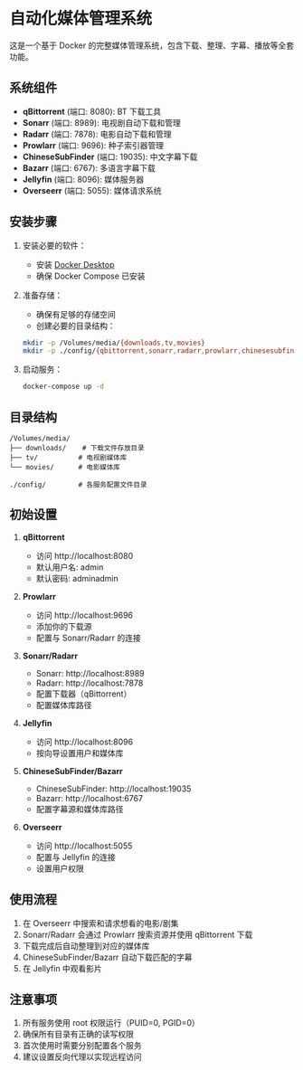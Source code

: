 # 自动化媒体管理系统

这是一个基于 Docker 的完整媒体管理系统，包含下载、整理、字幕、播放等全套功能。

## 系统组件

- **qBittorrent** (端口: 8080): BT 下载工具
- **Sonarr** (端口: 8989): 电视剧自动下载和管理
- **Radarr** (端口: 7878): 电影自动下载和管理
- **Prowlarr** (端口: 9696): 种子索引器管理
- **ChineseSubFinder** (端口: 19035): 中文字幕下载
- **Bazarr** (端口: 6767): 多语言字幕下载
- **Jellyfin** (端口: 8096): 媒体服务器
- **Overseerr** (端口: 5055): 媒体请求系统

## 安装步骤

1. 安装必要的软件：

   - 安装 [Docker Desktop](https://www.docker.com/products/docker-desktop/)
   - 确保 Docker Compose 已安装

2. 准备存储：

   - 确保有足够的存储空间
   - 创建必要的目录结构：

   ```bash
   mkdir -p /Volumes/media/{downloads,tv,movies}
   mkdir -p ./config/{qbittorrent,sonarr,radarr,prowlarr,chinesesubfinder,bazarr,jellyfin,overseerr}
   ```

3. 启动服务：
   ```bash
   docker-compose up -d
   ```

## 目录结构

```
/Volumes/media/
├── downloads/    # 下载文件存放目录
├── tv/          # 电视剧媒体库
└── movies/      # 电影媒体库

./config/        # 各服务配置文件目录
```

## 初始设置

1. **qBittorrent**

   - 访问 http://localhost:8080
   - 默认用户名: admin
   - 默认密码: adminadmin

2. **Prowlarr**

   - 访问 http://localhost:9696
   - 添加你的下载源
   - 配置与 Sonarr/Radarr 的连接

3. **Sonarr/Radarr**

   - Sonarr: http://localhost:8989
   - Radarr: http://localhost:7878
   - 配置下载器（qBittorrent）
   - 配置媒体库路径

4. **Jellyfin**

   - 访问 http://localhost:8096
   - 按向导设置用户和媒体库

5. **ChineseSubFinder/Bazarr**

   - ChineseSubFinder: http://localhost:19035
   - Bazarr: http://localhost:6767
   - 配置字幕源和媒体库路径

6. **Overseerr**
   - 访问 http://localhost:5055
   - 配置与 Jellyfin 的连接
   - 设置用户权限

## 使用流程

1. 在 Overseerr 中搜索和请求想看的电影/剧集
2. Sonarr/Radarr 会通过 Prowlarr 搜索资源并使用 qBittorrent 下载
3. 下载完成后自动整理到对应的媒体库
4. ChineseSubFinder/Bazarr 自动下载匹配的字幕
5. 在 Jellyfin 中观看影片

## 注意事项

1. 所有服务使用 root 权限运行（PUID=0, PGID=0）
2. 确保所有目录有正确的读写权限
3. 首次使用时需要分别配置各个服务
4. 建议设置反向代理以实现远程访问
